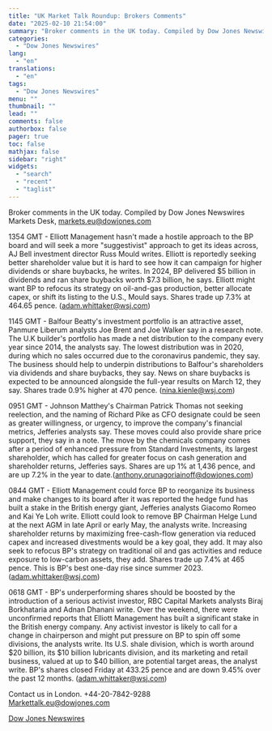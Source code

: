 ```yaml
---
title: "UK Market Talk Roundup: Brokers Comments"
date: "2025-02-10 21:54:00"
summary: "Broker comments in the UK today. Compiled by Dow Jones Newswires Markets Desk, markets.eu@dowjones.com1354 GMT - Elliott Management hasn't made a hostile approach to the BP board and will seek a more \"suggestivist\" approach to get its ideas across, AJ Bell investment director Russ Mould writes. Elliott is reportedly seeking..."
categories:
  - "Dow Jones Newswires"
lang:
  - "en"
translations:
  - "en"
tags:
  - "Dow Jones Newswires"
menu: ""
thumbnail: ""
lead: ""
comments: false
authorbox: false
pager: true
toc: false
mathjax: false
sidebar: "right"
widgets:
  - "search"
  - "recent"
  - "taglist"
---
```


Broker comments in the UK today. Compiled by Dow Jones Newswires Markets Desk, markets.eu@dowjones.com

1354 GMT - Elliott Management hasn't made a hostile approach to the BP board and will seek a more "suggestivist" approach to get its ideas across, AJ Bell investment director Russ Mould writes. Elliott is reportedly seeking better shareholder value but it is hard to see how it can campaign for higher dividends or share buybacks, he writes. In 2024, BP delivered $5 billion in dividends and ran share buybacks worth $7.3 billion, he says. Elliott might want BP to refocus its strategy on oil-and-gas production, better allocate capex, or shift its listing to the U.S., Mould says. Shares trade up 7.3% at 464.65 pence. (adam.whittaker@wsj.com)

1145 GMT - Balfour Beatty's investment portfolio is an attractive asset, Panmure Liberum analysts Joe Brent and Joe Walker say in a research note. The U.K builder's portfolio has made a net distribution to the company every year since 2014, the analysts say. The lowest distribution was in 2020, during which no sales occurred due to the coronavirus pandemic, they say. The business should help to underpin distributions to Balfour's shareholders via dividends and share buybacks, they say. News on share buybacks is expected to be announced alongside the full-year results on March 12, they say. Shares trade 0.9% higher at 470 pence. (nina.kienle@wsj.com)

0951 GMT - Johnson Matthey's Chairman Patrick Thomas not seeking reelection, and the naming of Richard Pike as CFO designate could be seen as greater willingness, or urgency, to improve the company's financial metrics, Jefferies analysts say. These moves could also provide share price support, they say in a note. The move by the chemicals company comes after a period of enhanced pressure from Standard Investments, its largest shareholder, which has called for greater focus on cash generation and shareholder returns, Jefferies says. Shares are up 1% at 1,436 pence, and are up 7.2% in the year to date.(anthony.orunagoriainoff@dowjones.com)

0844 GMT - Elliott Management could force BP to reorganize its business and make changes to its board after it was reported the hedge fund has built a stake in the British energy giant, Jefferies analysts Giacomo Romeo and Kai Ye Loh write. Elliott could look to remove BP Chairman Helge Lund at the next AGM in late April or early May, the analysts write. Increasing shareholder returns by maximizing free-cash-flow generation via reduced capex and increased divestments would be a key goal, they add. It may also seek to refocus BP's strategy on traditional oil and gas activities and reduce exposure to low-carbon assets, they add. Shares trade up 7.4% at 465 pence. This is BP's best one-day rise since summer 2023. (adam.whittaker@wsj.com)

0618 GMT - BP's underperforming shares should be boosted by the introduction of a serious activist investor, RBC Capital Markets analysts Biraj Borkhataria and Adnan Dhanani write. Over the weekend, there were unconfirmed reports that Elliott Management has built a significant stake in the British energy company. Any activist investor is likely to call for a change in chairperson and might put pressure on BP to spin off some divisions, the analysts write. Its U.S. shale division, which is worth around $20 billion, its $10 billion lubricants division, and its marketing and retail business, valued at up to $40 billion, are potential target areas, the analyst write. BP's shares closed Friday at 433.25 pence and are down 9.45% over the past 12 months. (adam.whittaker@wsj.com)

Contact us in London. +44-20-7842-9288   
Markettalk.eu@dowjones.com

[Dow Jones Newswires](https://www.tradingview.com/news/DJN_DN20250210005630:0/)
